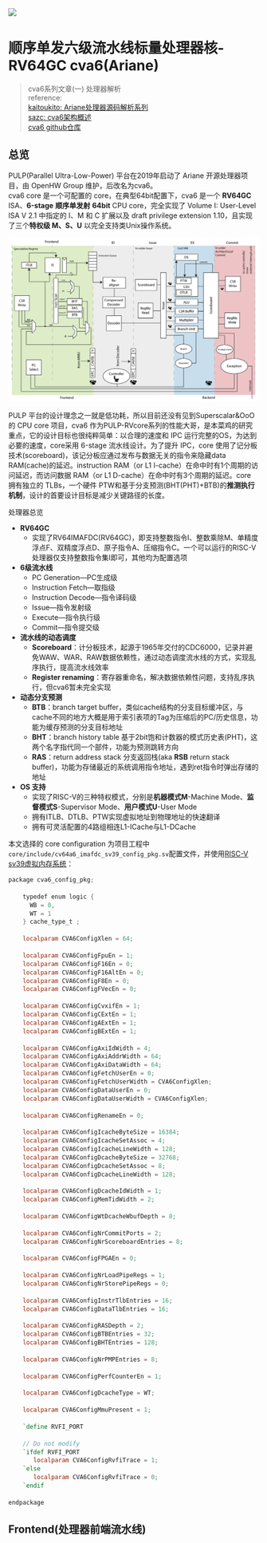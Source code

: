 <img src='https://img.shields.io/badge/语言-systemverilog_(IEEE1800_2017)-CAD09D.svg'> 

# 顺序单发六级流水线标量处理器核-RV64GC cva6(Ariane)

> cva6系列文章(一) 处理器解析<br>
> reference:<br>
> [kaitoukito: Ariane处理器源码解析系列](https://zhuanlan.zhihu.com/p/444233485)<br>
> [sazc: cva6架构概述](https://sazczmh.github.io/sazc-tech-notes/cva6-analysis-notes/cva6-jia-gou-gai-shu/)<br>
> [cva6 github仓库](https://github.com/openhwgroup/cva6)

## 总览

PULP(Parallel Ultra-Low-Power) 平台在2019年启动了 Ariane 开源处理器项目，由 OpenHW Group 维护，后改名为cva6。<br>
cva6 core 是一个可配置的 core，在典型64bit配置下，cva6 是一个 **RV64GC** ISA、**6-stage** **顺序单发射** **64bit** CPU core，完全实现了 Volume I: User-Level ISA V 2.1 中指定的 I、M 和 C 扩展以及 draft privilege extension 1.10，且实现了三个**特权级 M、S、U** 以完全支持类Unix操作系统。



![cva6 overview](./image/ariane_overview.png)

PULP 平台的设计理念之一就是低功耗，所以目前还没有见到Superscalar&OoO的 CPU core 项目，cva6 作为PULP-RVcore系列的性能大哥，是本菜鸡的研究重点，它的设计目标也很纯粹简单：以合理的速度和 IPC 运行完整的OS，为达到必要的速度，core采用 6-stage 流水线设计。为了提升 IPC，core 使用了记分板技术(scoreboard)，该记分板应通过发布与数据无关的指令来隐藏data RAM(cache)的延迟。instruction RAM（or L1 I-cache）在命中时有1个周期的访问延迟，而访问数据 RAM（or L1 D-cache）在命中时有3个周期的延迟。core 拥有独立的 TLBs，一个硬件 PTW和基于分支预测(BHT(PHT)+BTB)的**推测执行机制**，设计的首要设计目标是减少关键路径的长度。

处理器总览

* **RV64GC**
    * 实现了RV64IMAFDC(RV64GC)，即支持整数指令I、整数乘除M、单精度浮点F、双精度浮点D、原子指令A、压缩指令C。一个可以运行的RISC-V处理器仅支持整数指令集I即可，其他均为配置选项
* **6级流水线**
    * PC Generation—PC生成级
    * Instruction Fetch—取指级
    * Instruction Decode—指令译码级
    * Issue—指令发射级
    * Execute—指令执行级
    * Commit—指令提交级
* **流水线的动态调度**
    * **Scoreboard**：计分板技术，起源于1965年交付的CDC6000，记录并避免WAW、WAR、RAW数据依赖性，通过动态调度流水线的方式，实现乱序执行，提高流水线效率
    * **Register renaming**：寄存器重命名，解决数据依赖性问题，支持乱序执行，但cva6暂未完全实现
* **动态分支预测**
    * **BTB**：branch target buffer，类似cache结构的分支目标缓冲区，与cache不同的地方大概是用于索引表项的Tag为压缩后的PC/历史信息，功能为缓存预测的分支目标地址
    * **BHT**：branch history table 基于2bit饱和计数器的模式历史表(PHT)，这两个名字指代同一个部件，功能为预测跳转方向
    * **RAS**：return address stack 分支返回栈(aka **RSB** return stack buffer)，功能为存储最近的系统调用指令地址，遇到ret指令时弹出存储的地址
* **OS 支持**
    * 实现了RISC-V的三种特权模式，分别是**机器模式M**-Machine Mode、**监督模式S**-Supervisor Mode、**用户模式U**-User Mode
    * 拥有ITLB、DTLB、PTW实现虚拟地址到物理地址的快速翻译
    * 拥有可灵活配置的4路组相连L1-ICache与L1-DCache


本文选择的 core configuration 为项目工程中`core/include/cv64a6_imafdc_sv39_config_pkg.sv`配置文件，并使用[RISC-V sv39虚拟内存系统](https://zhuanlan.zhihu.com/p/444233485)：
```verilog
package cva6_config_pkg;

    typedef enum logic {
      WB = 0,
      WT = 1
    } cache_type_t ;

    localparam CVA6ConfigXlen = 64;

    localparam CVA6ConfigFpuEn = 1;
    localparam CVA6ConfigF16En = 0;
    localparam CVA6ConfigF16AltEn = 0;
    localparam CVA6ConfigF8En = 0;
    localparam CVA6ConfigFVecEn = 0;

    localparam CVA6ConfigCvxifEn = 1;
    localparam CVA6ConfigCExtEn = 1;
    localparam CVA6ConfigAExtEn = 1;
    localparam CVA6ConfigBExtEn = 1;

    localparam CVA6ConfigAxiIdWidth = 4;
    localparam CVA6ConfigAxiAddrWidth = 64;
    localparam CVA6ConfigAxiDataWidth = 64;
    localparam CVA6ConfigFetchUserEn = 0;
    localparam CVA6ConfigFetchUserWidth = CVA6ConfigXlen;
    localparam CVA6ConfigDataUserEn = 0;
    localparam CVA6ConfigDataUserWidth = CVA6ConfigXlen;

    localparam CVA6ConfigRenameEn = 0;

    localparam CVA6ConfigIcacheByteSize = 16384;
    localparam CVA6ConfigIcacheSetAssoc = 4;
    localparam CVA6ConfigIcacheLineWidth = 128;
    localparam CVA6ConfigDcacheByteSize = 32768;
    localparam CVA6ConfigDcacheSetAssoc = 8;
    localparam CVA6ConfigDcacheLineWidth = 128;

    localparam CVA6ConfigDcacheIdWidth = 1;
    localparam CVA6ConfigMemTidWidth = 2;

    localparam CVA6ConfigWtDcacheWbufDepth = 8;

    localparam CVA6ConfigNrCommitPorts = 2;
    localparam CVA6ConfigNrScoreboardEntries = 8;

    localparam CVA6ConfigFPGAEn = 0;

    localparam CVA6ConfigNrLoadPipeRegs = 1;
    localparam CVA6ConfigNrStorePipeRegs = 0;

    localparam CVA6ConfigInstrTlbEntries = 16;
    localparam CVA6ConfigDataTlbEntries = 16;

    localparam CVA6ConfigRASDepth = 2;
    localparam CVA6ConfigBTBEntries = 32;
    localparam CVA6ConfigBHTEntries = 128;

    localparam CVA6ConfigNrPMPEntries = 8;

    localparam CVA6ConfigPerfCounterEn = 1;

    localparam CVA6ConfigDcacheType = WT;

    localparam CVA6ConfigMmuPresent = 1;

    `define RVFI_PORT

    // Do not modify
    `ifdef RVFI_PORT
       localparam CVA6ConfigRvfiTrace = 1;
    `else
       localparam CVA6ConfigRvfiTrace = 0;
    `endif

endpackage
```

## Frontend(处理器前端流水线)








